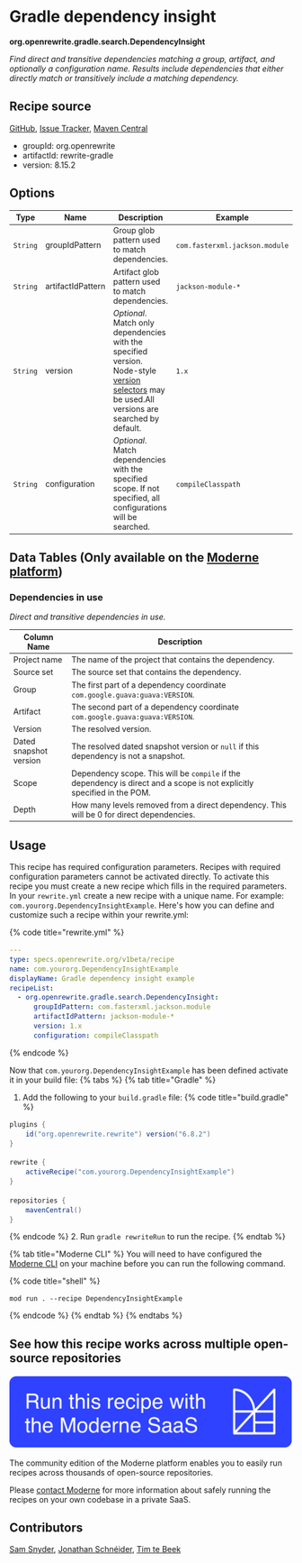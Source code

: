 # Gradle dependency insight

**org.openrewrite.gradle.search.DependencyInsight**

_Find direct and transitive dependencies matching a group, artifact, and optionally a configuration name. Results include dependencies that either directly match or transitively include a matching dependency._

## Recipe source

[GitHub](https://github.com/openrewrite/rewrite/blob/main/rewrite-gradle/src/main/java/org/openrewrite/gradle/search/DependencyInsight.java), [Issue Tracker](https://github.com/openrewrite/rewrite/issues), [Maven Central](https://central.sonatype.com/artifact/org.openrewrite/rewrite-gradle/8.15.2/jar)

* groupId: org.openrewrite
* artifactId: rewrite-gradle
* version: 8.15.2

## Options

| Type | Name | Description | Example |
| -- | -- | -- | -- |
| `String` | groupIdPattern | Group glob pattern used to match dependencies. | `com.fasterxml.jackson.module` |
| `String` | artifactIdPattern | Artifact glob pattern used to match dependencies. | `jackson-module-*` |
| `String` | version | *Optional*. Match only dependencies with the specified version. Node-style [version selectors](https://docs.openrewrite.org/reference/dependency-version-selectors) may be used.All versions are searched by default. | `1.x` |
| `String` | configuration | *Optional*. Match dependencies with the specified scope. If not specified, all configurations will be searched. | `compileClasspath` |

## Data Tables (Only available on the [Moderne platform](https://app.moderne.io/))

### Dependencies in use

_Direct and transitive dependencies in use._

| Column Name | Description |
| ----------- | ----------- |
| Project name | The name of the project that contains the dependency. |
| Source set | The source set that contains the dependency. |
| Group | The first part of a dependency coordinate `com.google.guava:guava:VERSION`. |
| Artifact | The second part of a dependency coordinate `com.google.guava:guava:VERSION`. |
| Version | The resolved version. |
| Dated snapshot version | The resolved dated snapshot version or `null` if this dependency is not a snapshot. |
| Scope | Dependency scope. This will be `compile` if the dependency is direct and a scope is not explicitly specified in the POM. |
| Depth | How many levels removed from a direct dependency. This will be 0 for direct dependencies. |


## Usage

This recipe has required configuration parameters. Recipes with required configuration parameters cannot be activated directly. To activate this recipe you must create a new recipe which fills in the required parameters. In your `rewrite.yml` create a new recipe with a unique name. For example: `com.yourorg.DependencyInsightExample`.
Here's how you can define and customize such a recipe within your rewrite.yml:

{% code title="rewrite.yml" %}
```yaml
---
type: specs.openrewrite.org/v1beta/recipe
name: com.yourorg.DependencyInsightExample
displayName: Gradle dependency insight example
recipeList:
  - org.openrewrite.gradle.search.DependencyInsight:
      groupIdPattern: com.fasterxml.jackson.module
      artifactIdPattern: jackson-module-*
      version: 1.x
      configuration: compileClasspath
```
{% endcode %}

Now that `com.yourorg.DependencyInsightExample` has been defined activate it in your build file:
{% tabs %}
{% tab title="Gradle" %}
1. Add the following to your `build.gradle` file:
{% code title="build.gradle" %}
```groovy
plugins {
    id("org.openrewrite.rewrite") version("6.8.2")
}

rewrite {
    activeRecipe("com.yourorg.DependencyInsightExample")
}

repositories {
    mavenCentral()
}
```
{% endcode %}
2. Run `gradle rewriteRun` to run the recipe.
{% endtab %}

{% tab title="Moderne CLI" %}
You will need to have configured the [Moderne CLI](https://docs.moderne.io/moderne-cli/cli-intro) on your machine before you can run the following command.

{% code title="shell" %}
```shell
mod run . --recipe DependencyInsightExample
```
{% endcode %}
{% endtab %}
{% endtabs %}

## See how this recipe works across multiple open-source repositories

[![Moderne Link Image](/.gitbook/assets/ModerneRecipeButton.png)](https://app.moderne.io/recipes/org.openrewrite.gradle.search.DependencyInsight)

The community edition of the Moderne platform enables you to easily run recipes across thousands of open-source repositories.

Please [contact Moderne](https://moderne.io/product) for more information about safely running the recipes on your own codebase in a private SaaS.

## Contributors
[Sam Snyder](mailto:sam@moderne.io), [Jonathan Schnéider](mailto:jkschneider@gmail.com), [Tim te Beek](mailto:tim@moderne.io)
